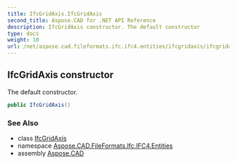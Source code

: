 ```yaml
---
title: IfcGridAxis.IfcGridAxis
second_title: Aspose.CAD for .NET API Reference
description: IfcGridAxis constructor. The default constructor
type: docs
weight: 10
url: /net/aspose.cad.fileformats.ifc.ifc4.entities/ifcgridaxis/ifcgridaxis/
---
```

## IfcGridAxis constructor

The default constructor.

```csharp
public IfcGridAxis()
```

### See Also

* class [IfcGridAxis](../)
* namespace [Aspose.CAD.FileFormats.Ifc.IFC4.Entities](../../ifcgridaxis/)
* assembly [Aspose.CAD](../../../)


